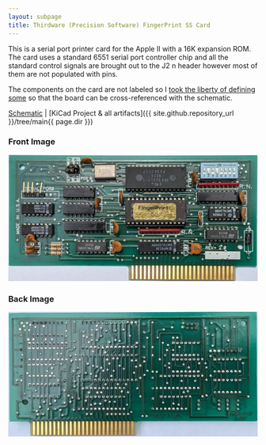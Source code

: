 ```yaml
---
layout: subpage
title: Thirdware (Precision Software) FingerPrint SS Card
---
```

This is a serial port printer card for the Apple II with a 16K expansion ROM. The card uses a standard 6551
serial port controller chip and all the standard control signals are brought out to the J2 n header however
most of them are not populated with pins.

The components on the card are not labeled so I [took the liberty of defining some](front_annotated.jpg)
so that the board can be cross-referenced with the schematic.

[Schematic](Schematic.pdf) | [KiCad Project & all artifacts]({{ site.github.repository_url }}/tree/main{{ page.dir }})


### Front Image

![front](front.jpg)

### Back Image

![back](back.jpg)
